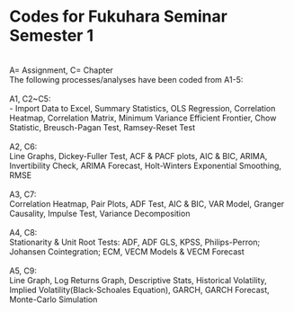 # Codes for Fukuhara Seminar <br> Semester 1
<br> 
A= Assignment, C= Chapter
<br>
The following processes/analyses have been coded from A1-5:
<br>
<br>
A1, C2~C5:<br>
- Import Data to Excel, Summary Statistics, OLS Regression, Correlation Heatmap, Correlation Matrix, Minimum Variance Efficient Frontier, Chow Statistic, Breusch-Pagan Test, Ramsey-Reset Test
<br>
<br>
A2, C6:<br>
Line Graphs, Dickey-Fuller Test, ACF & PACF plots, AIC & BIC, ARIMA, Invertibility Check, ARIMA Forecast, Holt-Winters Exponential Smoothing, RMSE
<br>
<br>
A3, C7:<br>
Correlation Heatmap, Pair Plots, ADF Test, AIC & BIC, VAR Model, Granger Causality, Impulse Test, Variance Decomposition
<br>
<br>
A4, C8:<br>Stationarity & Unit Root Tests: ADF, ADF GLS, KPSS, Philips-Perron; Johansen Cointegration; ECM, VECM Models & VECM Forecast
<br>
<br>
A5, C9:<br>
Line Graph, Log Returns Graph, Descriptive Stats, Historical Volatility, Implied Volatility(Black-Schoales Equation), GARCH, GARCH Forecast, Monte-Carlo Simulation
